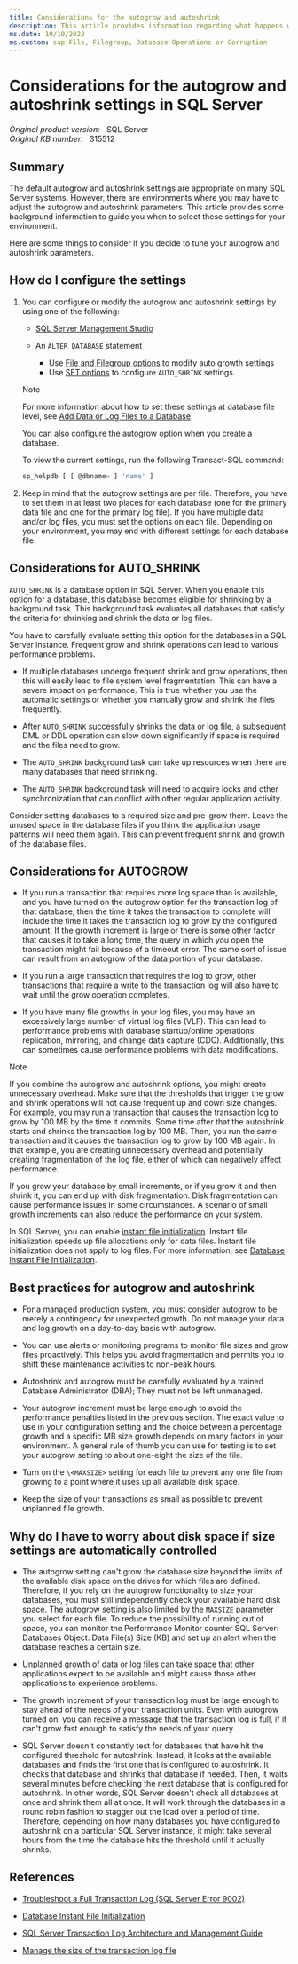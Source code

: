 ```yaml
---
title: Considerations for the autogrow and autoshrink
description: This article provides information regarding what happens when you select the autogrow and autoshrink for your environment.
ms.date: 10/10/2022
ms.custom: sap:File, Filegroup, Database Operations or Corruption
---
```


# Considerations for the autogrow and autoshrink settings in SQL Server

_Original product version:_ &nbsp; SQL Server  
_Original KB number:_ &nbsp; 315512

## Summary

The default autogrow and autoshrink settings are appropriate on many SQL Server systems. However, there are environments where you may have to adjust the autogrow and autoshrink parameters. This article provides some background information to guide you when to select these settings for your environment.

Here are some things to consider if you decide to tune your autogrow and autoshrink parameters.

## How do I configure the settings

1. You can configure or modify the autogrow and autoshrink settings by using one of the following:

   - [SQL Server Management Studio](/sql/relational-databases/databases/database-properties-options-page)
   - An `ALTER DATABASE` statement

     - Use [File and Filegroup options](/sql/t-sql/statements/alter-database-transact-sql-file-and-filegroup-options) to modify auto growth settings
     - Use [SET options](/sql/t-sql/statements/alter-database-transact-sql-set-options) to configure `AUTO_SHRINK` settings.

   > [!NOTE]
   > For more information about how to set these settings at database file level, see [Add Data or Log Files to a Database](/sql/relational-databases/databases/add-data-or-log-files-to-a-database).

   You can also configure the autogrow option when you create a database.

   To view the current settings, run the following Transact-SQL command:

    ```sql
    sp_helpdb [ [ @dbname= ] 'name' ]
    ```

2. Keep in mind that the autogrow settings are per file. Therefore, you have to set them in at least two places for each database (one for the primary data file and one for the primary log file). If you have multiple data and/or log files, you must set the options on each file. Depending on your environment, you may end with different settings for each database file.

## Considerations for AUTO_SHRINK

`AUTO_SHRINK` is a database option in SQL Server. When you enable this option for a database, this database becomes eligible for shrinking by a background task. This background task evaluates all databases that satisfy the criteria for shrinking and shrink the data or log files.

You have to carefully evaluate setting this option for the databases in a SQL Server instance. Frequent grow and shrink operations can lead to various performance problems.

- If multiple databases undergo frequent shrink and grow operations, then this will easily lead to file system level fragmentation. This can have a severe impact on performance. This is true whether you use the automatic settings or whether you manually grow and shrink the files frequently.

- After `AUTO_SHRINK` successfully shrinks the data or log file, a subsequent DML or DDL operation can slow down significantly if space is required and the files need to grow.

- The `AUTO_SHRINK` background task can take up resources when there are many databases that need shrinking.

- The `AUTO_SHRINK` background task will need to acquire locks and other synchronization that can conflict with other regular application activity.

Consider setting databases to a required size and pre-grow them. Leave the unused space in the database files if you think the application usage patterns will need them again. This can prevent frequent shrink and growth of the database files.

## Considerations for AUTOGROW

- If you run a transaction that requires more log space than is available, and you have turned on the autogrow option for the transaction log of that database, then the time it takes the transaction to complete will include the time it takes the transaction log to grow by the configured amount. If the growth increment is large or there is some other factor that causes it to take a long time, the query in which you open the transaction might fail because of a timeout error. The same sort of issue can result from an autogrow of the data portion of your database.

- If you run a large transaction that requires the log to grow, other transactions that require a write to the transaction log will also have to wait until the grow operation completes.

- If you have many file growths in your log files, you may have an excessively large number of virtual log files (VLF). This can lead to performance problems with database startup/online operations, replication, mirroring, and change data capture (CDC). Additionally, this can sometimes cause performance problems with data modifications.

> [!NOTE]
> If you combine the autogrow and autoshrink options, you might create unnecessary overhead. Make sure that the thresholds that trigger the grow and shrink operations will not cause frequent up and down size changes. For example, you may run a transaction that causes the transaction log to grow by 100 MB by the time it commits. Some time after that the autoshrink starts and shrinks the transaction log by 100 MB. Then, you run the same transaction and it causes the transaction log to grow by 100 MB again. In that example, you are creating unnecessary overhead and potentially creating fragmentation of the log file, either of which can negatively affect performance.  

If you grow your database by small increments, or if you grow it and then shrink it, you can end up with disk fragmentation. Disk fragmentation can cause performance issues in some circumstances. A scenario of small growth increments can also reduce the performance on your system.  

In SQL Server, you can enable [instant file initialization](/sql/relational-databases/databases/database-instant-file-initialization). Instant file initialization speeds up file allocations only for data files. Instant file initialization does not apply to log files. For more information, see [Database Instant File Initialization](/sql/relational-databases/databases/database-instant-file-initialization).

## Best practices for autogrow and autoshrink

- For a managed production system, you must consider autogrow to be merely a contingency for unexpected growth. Do not manage your data and log growth on a day-to-day basis with autogrow.

- You can use alerts or monitoring programs to monitor file sizes and grow files proactively. This helps you avoid fragmentation and permits you to shift these maintenance activities to non-peak hours.

- Autoshrink and autogrow must be carefully evaluated by a trained Database Administrator (DBA); They must not be left unmanaged.

- Your autogrow increment must be large enough to avoid the performance penalties listed in the previous section. The exact value to use in your configuration setting and the choice between a percentage growth and a specific MB size growth depends on many factors in your environment. A general rule of thumb you can use for testing is to set your autogrow setting to about one-eight the size of the file.

- Turn on the `\<MAXSIZE>` setting for each file to prevent any one file from growing to a point where it uses up all available disk space.

- Keep the size of your transactions as small as possible to prevent unplanned file growth.

## Why do I have to worry about disk space if size settings are automatically controlled

- The autogrow setting can't grow the database size beyond the limits of the available disk space on the drives for which files are defined. Therefore, if you rely on the autogrow functionality to size your databases, you must still independently check your available hard disk space. The autogrow setting is also limited by the `MAXSIZE` parameter you select for each file. To reduce the possibility of running out of space, you can monitor the Performance Monitor counter SQL Server: Databases Object: Data File(s) Size (KB) and set up an alert when the database reaches a certain size.

- Unplanned growth of data or log files can take space that other applications expect to be available and might cause those other applications to experience problems.

- The growth increment of your transaction log must be large enough to stay ahead of the needs of your transaction units. Even with autogrow turned on, you can receive a message that the transaction log is full, if it can't grow fast enough to satisfy the needs of your query.

- SQL Server doesn't constantly test for databases that have hit the configured threshold for autoshrink. Instead, it looks at the available databases and finds the first one that is configured to autoshrink. It checks that database and shrinks that database if needed. Then, it waits several minutes before checking the next database that is configured for autoshrink. In other words, SQL Server doesn't check all databases at once and shrink them all at once. It will work through the databases in a round robin fashion to stagger out the load over a period of time. Therefore, depending on how many databases you have configured to autoshrink on a particular SQL Server instance, it might take several hours from the time the database hits the threshold until it actually shrinks.

## References

- [Troubleshoot a Full Transaction Log (SQL Server Error 9002)](/sql/relational-databases/logs/troubleshoot-a-full-transaction-log-sql-server-error-9002)

- [Database Instant File Initialization](/sql/relational-databases/databases/database-instant-file-initialization)

- [SQL Server Transaction Log Architecture and Management Guide](/sql/relational-databases/sql-server-transaction-log-architecture-and-management-guide)

- [Manage the size of the transaction log file](/sql/relational-databases/logs/manage-the-size-of-the-transaction-log-file)
